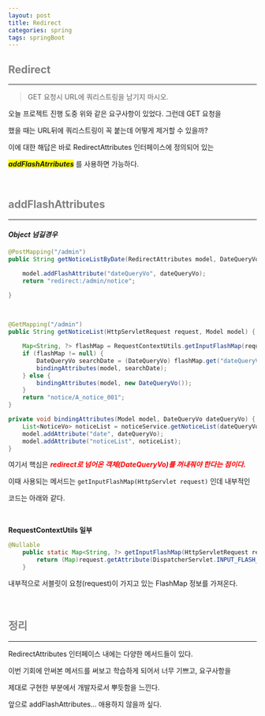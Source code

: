 ```yaml
---
layout: post
title: Redirect
categories: spring
tags: springBoot
---
```


## <span style="color:gray">Redirect</span>

---

> GET 요청시 URL에 쿼리스트링을 남기지 마시오.

오늘 프로젝트 진행 도중 위와 같은 요구사항이 있었다. 그런데 GET 요청을 

했을 때는 URL뒤에 쿼리스트링이 꼭 붙는데 어떻게 제거할 수 있을까?

이에 대한 해답은 바로 RedirectAttributes 인터페이스에 정의되어 있는 

***<span style="background-color:yellow">addFlashAtrributes</span>*** 를 사용하면 가능하다. 

<br>

## <span style="color:gray">addFlashAttributes</span>

---

#### ***Object 넘길경우***

```java
@PostMapping("/admin")
public String getNoticeListByDate(RedirectAttributes model, DateQueryVo dateQueryVo) {

    model.addFlashAttribute("dateQueryVo", dateQueryVo);
    return "redirect:/admin/notice";

}
```

<br>

```java
@GetMapping("/admin")
public String getNoticeList(HttpServletRequest request, Model model) {

    Map<String, ?> flashMap = RequestContextUtils.getInputFlashMap(request);
    if (flashMap != null) {
        DateQueryVo searchDate = (DateQueryVo) flashMap.get("dateQueryVo");
        bindingAttributes(model, searchDate);
    } else {
        bindingAttributes(model, new DateQueryVo());
    }
    return "notice/A_notice_001";
}

private void bindingAttributes(Model model, DateQueryVo dateQueryVo) {
    List<NoticeVo> noticeList = noticeService.getNoticeList(dateQueryVo);
    model.addAttribute("date", dateQueryVo);
    model.addAttribute("noticeList", noticeList);
}
```

여기서 핵심은 ***<span style="color:red">redirect로 넘어온 객체(DateQueryVo)를 꺼내줘야 한다는 점이다.</span>***

이때 사용되는 메서드는 `getInputFlashMap(HttpServlet request)` 인데 내부적인 

코드는 아래와 같다.

<br>

**RequestContextUtils 일부**
```java
@Nullable
    public static Map<String, ?> getInputFlashMap(HttpServletRequest request) {
        return (Map)request.getAttribute(DispatcherServlet.INPUT_FLASH_MAP_ATTRIBUTE);
    }
```
내부적으로 서블릿이 요청(request)이 가지고 있는 FlashMap 정보를 가져온다.

<br>

## <span style="color:gray">정리</span>

---

RedirectAttributes 인터페이스 내에는 다양한 메서드들이 있다.

이번 기회에 안써본 메서드를 써보고 학습하게 되어서 너무 기쁘고, 요구사항을 

제대로 구현한 부분에서 개발자로서 뿌듯함을 느낀다.

앞으로 addFlashAttributes... 애용하지 않을까 싶다.